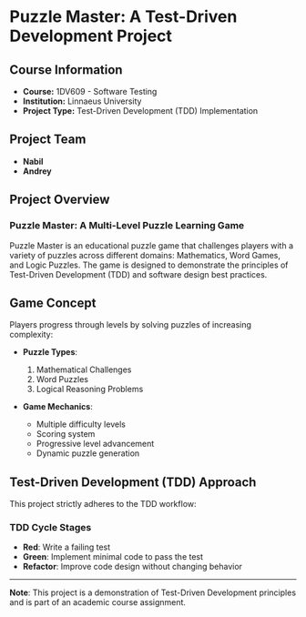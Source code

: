# Puzzle Master: A Test-Driven Development Project

## Course Information
- **Course:** 1DV609 -  Software Testing
- **Institution:** Linnaeus University
- **Project Type:** Test-Driven Development (TDD) Implementation

## Project Team
- **Nabil**
- **Andrey**

## Project Overview

### Puzzle Master: A Multi-Level Puzzle Learning Game

Puzzle Master is an educational puzzle game that challenges players with a variety of puzzles across different domains: Mathematics, Word Games, and Logic Puzzles. The game is designed to demonstrate the principles of Test-Driven Development (TDD) and software design best practices.

## Game Concept

Players progress through levels by solving puzzles of increasing complexity:
- **Puzzle Types**:
  1. Mathematical Challenges
  2. Word Puzzles
  3. Logical Reasoning Problems

- **Game Mechanics**:
  - Multiple difficulty levels
  - Scoring system
  - Progressive level advancement
  - Dynamic puzzle generation

## Test-Driven Development (TDD) Approach

This project strictly adheres to the TDD workflow:

### TDD Cycle Stages
- **Red**: Write a failing test
- **Green**: Implement minimal code to pass the test
- **Refactor**: Improve code design without changing behavior

---

**Note**: This project is a demonstration of Test-Driven Development principles and is part of an academic course assignment.
